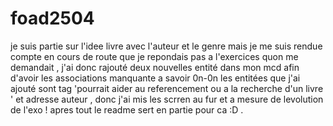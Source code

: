 # foad2504
je suis partie sur l'idee livre avec l'auteur et le genre mais je me suis rendue compte en cours de route que je repondais pas a l'exercices quon me demandait , j'ai donc rajouté deux nouvelles entité dans mon mcd afin d'avoir les associations manquante a savoir 0n-0n
les entitées que j'ai ajouté sont tag 'pourrait aider au referencement ou a la recherche d'un livre ' et adresse auteur ,
donc j'ai mis les scrren au fur et a mesure de levolution de l'exo ! 
apres tout le readme sert en partie pour ca :D .
